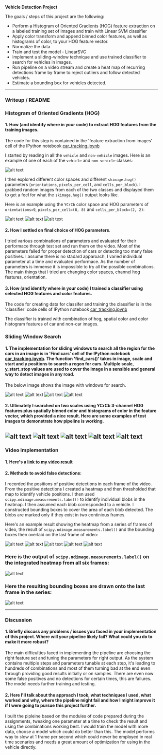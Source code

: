 
**Vehicle Detection Project**

The goals / steps of this project are the following:

* Perform a Histogram of Oriented Gradients (HOG) feature extraction on a labeled training set of images and train with Linear SVM classifier
* Apply color transform and append binned color features, as well as histograms of color, to your HOG feature vector. 
* Normalize the data
* Train and test the model - LinearSVC
* Implement a sliding-window technique and use trained classifier to search for vehicles in images.
* Run pipeline on a video stream and create a heat map of recurring detections frame by frame to reject outliers and follow detected vehicles.
* Estimate a bounding box for vehicles detected.

[//]: # (Image References)
[image1]: ./output_images/car_not_car_img.png

[image2]: ./output_images/hog_img1.png
[image9]: ./output_images/hog_img2.png
[image10]: ./output_images/hog_img3.png

[image3]: ./output_images/sliding_1.png
[image4]: ./output_images/sliding_2.png
[image11]: ./output_images/sliding_3.png
[image12]: ./output_images/sliding_4.png

[image5]: ./output_images/heat_1.png
[image13]: ./output_images/heat_2.png
[image14]: ./output_images/heat_3.png
[image15]: ./output_images/heat_4.png
[image16]: ./output_images/heat_5.png


[image6]: ./output_images/labels.png
[image21]: ./output_images/final_box.png

[image7]: ./output_images/all_box1.png
[image17]: ./output_images/all_box2.png
[image18]: ./output_images/all_box3.png
[image19]: ./output_images/all_box4.png
[image20]: ./output_images/all_box5.png


[video1]: ./out_project_video.mp4

---
### Writeup / README

### Histogram of Oriented Gradients (HOG)

#### 1. How (and identify where in your code) to extract HOG features from the training images.

The code for this step is contained in the 'feature extraction from images' cell of the IPython notebook [car_tracking.ipynb](./car_tracking.ipynb)

I started by reading in all the `vehicle` and `non-vehicle` images.  Here is an example of one of each of the `vehicle` and `non-vehicle` classes:

![alt text][image1]

I then explored different color spaces and different `skimage.hog()` parameters (`orientations`, `pixels_per_cell`, and `cells_per_block`).  I grabbed random images from each of the two classes and displayed them to get a feel for what the `skimage.hog()` output looks like.

Here is an example using the `YCrCb` color space and HOG parameters of `orientations=9`, `pixels_per_cell=(8, 8)` and `cells_per_block=(2, 2)`:

![alt text][image2]
![alt text][image9]
![alt text][image10]

#### 2. How I settled on final choice of HOG parameters.

I tried various combinations of parameters and evaluated for their performace through test set and run them on the video. Most of the parameters failed for proper detection of cars or detecting too many false positives. I assume there is no stadard apparoach, I varied individual parameter at a time and evaluated performace. As the number of parameters is immense it is impossible to try all the possible combinations. The main things that I tried are changing color spaces, channel hog features, orientation. 

#### 3. How (and identify where in your code) I trained a classifier using selected HOG features and color features.

The  code for creating data for classifer and training the classifier is in the 'classifier' code cells of IPython notebook [car_tracking.ipynb](./car_tracking.ipynb)

The classifier is trained with combination of hog, spatial color and color histogram features of car and non-car images.

### Sliding Window Search

#### 1. The implementation for sliding windows to search all the region for the cars in an image is in 'Find cars' cell of the  IPython notebook [car_tracking.ipynb](./car_tracking.ipynb). The function 'find_cars()' takes in image, scale and start and y positions to search a regon for cars. Multiple scale, y_start_stop values are used to cover the image in a sensible and general way to detect images in any road. 

The below image shows the image with windows for search. 

![alt text][image3]
![alt text][image4]
![alt text][image11]
![alt text][image12]


#### 2. Ultimately I searched on two scales using YCrCb 3-channel HOG features plus spatially binned color and histograms of color in the feature vector, which provided a nice result. Here are some examples of test images to demonstrate how pipeline is working. 


![alt text][image7]
![alt text][image17]
![alt text][image18]
![alt text][image19]
![alt text][image20]
---

### Video Implementation

#### 1. Here's a [link to my video result](./out_project_video.mp4)


#### 2. Methods to avoid false detections:

I recorded the positions of positive detections in each frame of the video.  From the positive detections I created a heatmap and then thresholded that map to identify vehicle positions.  I then used `scipy.ndimage.measurements.label()` to identify individual blobs in the heatmap.  I then assumed each blob corresponded to a vehicle.  I constructed bounding boxes to cover the area of each blob detected.  The blobs are marked only if they exist in two continious frames. 

Here's an example result showing the heatmap from a series of frames of video, the result of `scipy.ndimage.measurements.label()` and the bounding boxes then overlaid on the last frame of video:

![alt text][image5]
![alt text][image13]
![alt text][image14]
![alt text][image15]
![alt text][image16]

### Here is the output of `scipy.ndimage.measurements.label()` on the integrated heatmap from all six frames:
![alt text][image6]

### Here the resulting bounding boxes are drawn onto the last frame in the series:
![alt text][image21]



---

### Discussion

#### 1. Briefly discuss any problems / issues you faced in your implementation of this project.  Where will your pipeline likely fail?  What could you do to make it more robust?

The main difficulties faced in implementing the pipeline are choosing the right feature set and tuning the parameters for right output. As the system contains multiple steps and parameters tunable at each step, it's leading to hundreds of combinations and most of them turning bad at the end even through providing good results initially or on samples. There are even now some false positives and no detections for certain times, this are failures. The model needs further training and testing.

#### 2. Here I'll talk about the approach I took, what techniques I used, what worked and why, where the pipeline might fail and how I might improve it if I were going to pursue this project further.  

I built the pipleine based on the modules of code prepared during the assignments, tweaking one parameter at a time to check the result and using the combinations working best. I would train the model with more data, choose a model which could do better than this. The model performs way to slow at 1 frame per second which could never be employed in real time scenarios and needs a great amount of optimization for using in the vehicle directly.
